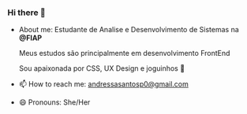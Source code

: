 ### Hi there 👋


- About me: Estudante de Analise e Desenvolvimento de Sistemas na **@FIAP**
  
  Meus estudos são principalmente em desenvolvimento FrontEnd
  
  Sou apaixonada por CSS, UX Design e joguinhos :space_invader:

- 📫 How to reach me: andressasantosp0@gmail.com
- 😄 Pronouns: She/Her

